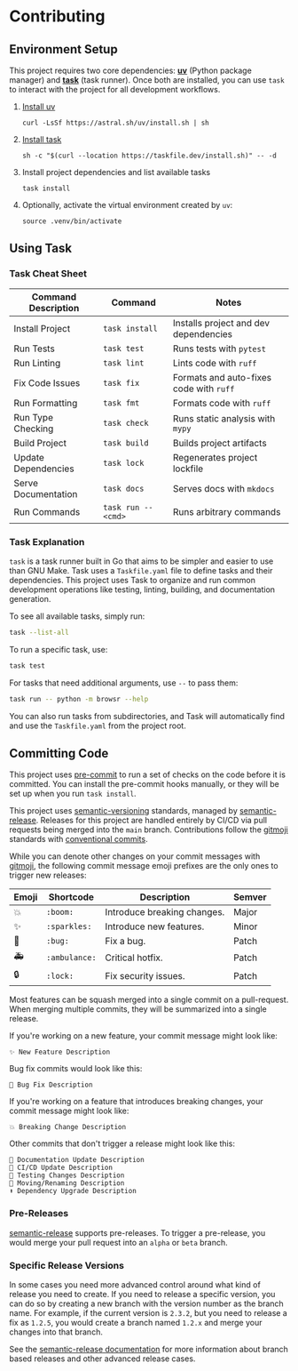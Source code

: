 # Contributing

## Environment Setup

This project requires two core dependencies: **[uv]** (Python package
manager) and **[task]** (task runner). Once both are installed, you can use
`task` to interact with the project for all development workflows.

1. [Install uv](https://docs.astral.sh/uv/getting-started/installation/)

    ```shell
    curl -LsSf https://astral.sh/uv/install.sh | sh
    ```

2. [Install task](https://taskfile.dev/installation/)

    ```shell
    sh -c "$(curl --location https://taskfile.dev/install.sh)" -- -d
    ```

3. Install project dependencies and list available tasks

    ```shell
    task install
    ```

4. Optionally, activate the virtual environment created by `uv`:

    ```shell
    source .venv/bin/activate
    ```

## Using Task

### Task Cheat Sheet

| Command Description | Command             | Notes                                   |
| ------------------- | ------------------- | --------------------------------------- |
| Install Project     | `task install`      | Installs project and dev dependencies   |
| Run Tests           | `task test`         | Runs tests with `pytest`                |
| Run Linting         | `task lint`         | Lints code with `ruff`                  |
| Fix Code Issues     | `task fix`          | Formats and auto-fixes code with `ruff` |
| Run Formatting      | `task fmt`          | Formats code with `ruff`                |
| Run Type Checking   | `task check`        | Runs static analysis with `mypy`        |
| Build Project       | `task build`        | Builds project artifacts                |
| Update Dependencies | `task lock`         | Regenerates project lockfile            |
| Serve Documentation | `task docs`         | Serves docs with `mkdocs`               |
| Run Commands        | `task run -- <cmd>` | Runs arbitrary commands                 |

### Task Explanation

`task` is a task runner built in Go that aims to be simpler and easier to use than GNU Make.
Task uses a `Taskfile.yaml` file to define tasks and their dependencies. This project
uses Task to organize and run common development operations like testing, linting,
building, and documentation generation.

To see all available tasks, simply run:

```bash exec="on" result="markdown" source="tabbed-left" tabs="task CLI|Output"
task --list-all
```

To run a specific task, use:

```bash
task test
```

For tasks that need additional arguments, use `--` to pass them:

```bash
task run -- python -m browsr --help
```

You can also run tasks from subdirectories, and Task will automatically
find and use the `Taskfile.yaml` from the project root.

## Committing Code

This project uses [pre-commit] to run a set of
checks on the code before it is committed. You can install the pre-commit
hooks manually, or they will be set up when you run `task install`.

This project uses [semantic-versioning] standards, managed by [semantic-release].
Releases for this project are handled entirely by CI/CD via pull requests being
merged into the `main` branch. Contributions follow the [gitmoji] standards
with [conventional commits].

While you can denote other changes on your commit messages with [gitmoji], the following
commit message emoji prefixes are the only ones to trigger new releases:

| Emoji | Shortcode     | Description                 | Semver |
| ----- | ------------- | --------------------------- | ------ |
| 💥    | `:boom:`      | Introduce breaking changes. | Major  |
| ✨    | `:sparkles:`  | Introduce new features.     | Minor  |
| 🐛    | `:bug:`       | Fix a bug.                  | Patch  |
| 🚑    | `:ambulance:` | Critical hotfix.            | Patch  |
| 🔒    | `:lock:`      | Fix security issues.        | Patch  |

Most features can be squash merged into a single commit on a pull-request.
When merging multiple commits, they will be summarized into a single release.

If you're working on a new feature, your commit message might look like:

```text
✨ New Feature Description
```

Bug fix commits would look like this:

```text
🐛 Bug Fix Description
```

If you're working on a feature that introduces breaking changes, your
commit message might look like:

```text
💥 Breaking Change Description
```

Other commits that don't trigger a release might look like this:

```text
📝 Documentation Update Description
👷 CI/CD Update Description
🧪 Testing Changes Description
🚚 Moving/Renaming Description
⬆️ Dependency Upgrade Description
```

### Pre-Releases

[semantic-release] supports pre-releases. To trigger a pre-release, you
would merge your pull request into an `alpha` or `beta` branch.

### Specific Release Versions

In some cases you need more advanced control around what kind of release you
need to create. If you need to release a specific version, you can do so by creating a
new branch with the version number as the branch name. For example, if the
current version is `2.3.2`, but you need to release a fix as `1.2.5`, you
would create a branch named `1.2.x` and merge your changes into that branch.

See the [semantic-release documentation] for more information about
branch based releases and other advanced release cases.

[conventional commits]: https://www.conventionalcommits.org/en/v1.0.0/
[gitmoji]: https://gitmoji.dev/
[pre-commit]: https://pre-commit.com/
[semantic-release]: https://github.com/semantic-release/semantic-release
[semantic-release documentation]: https://semantic-release.gitbook.io/semantic-release/usage/configuration#branches
[semantic-versioning]: https://semver.org/
[task]: https://github.com/go-task/task
[uv]: https://github.com/astral-sh/uv
